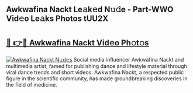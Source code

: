 ## Awkwafina Nackt Le𝚊k𝚎d N𝚞𝚍e - Part-WWO Vid𝚎o Le𝚊ks Photos tUU2X

# <h2><a href="http://fb8tul.evod.top/?m=Awkwafina+Nackt">🔗 👉🔴 Awkwafina Nackt Vid𝚎o Ph𝚘t𝚘s</a></h2>

[![Awkwafina Nackt N𝚞d𝚎s](https://i.imgur.com/8V9OHl7.gif)](http://fb8tul.evod.top/?m=Awkwafina+Nackt)
Social media influencer Awkwafina Nackt and multimedia artist, famed for publishing dance and lifestyle material through viral dance trends and short videos. Awkwafina Nackt, a respected public figure in the scientific community, has made groundbreaking discoveries in the field of medicine. 
